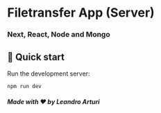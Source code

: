 # Filetransfer App (Server)

### Next, React, Node and Mongo

## 🚀 Quick start

Run the development server:

```bash
npm run dev
```

##### Made with ❤️ by Leandro Arturi

